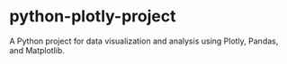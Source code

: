 # python-plotly-project
A Python project for data visualization and analysis using Plotly, Pandas, and Matplotlib.
